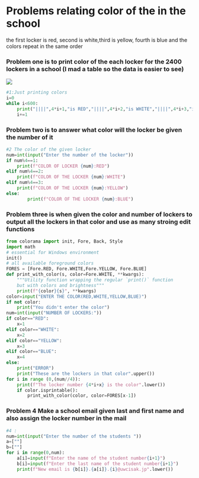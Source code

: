 # Problems relating color of the in the school 
the first locker is red, second is white,third is yellow, fourth is blue and the colors repeat in the same order 
### Problem one is to print color of the each locker for the 2400 lockers in a school (I mad a table so the data is easier to see)
![](https://github.com/AleksandarDzudzevic/Unit-1/blob/main/taskk1flowchart.jpg)
```.py
#1:Just printing colors
i=0
while i<600:
    print("||||",4*i+1,"is RED","||||",4*i+2,"is WHITE","||||",4*i+3,"is YELLOW","||||",4*i+4,"is BLUE ||||\n","_"*(len("|||| 2397 is RED |||| 2398 is WHITE |||| 2399 is YELLOW |||| 2400 is BLUE ||||")))
    i+=1
```
### Problem two is to answer what color will the locker be given the number of it
```.py
#2 The color of the given locker 
num=int(input("Enter the number of the locker"))
if num%4==1:
    print(f"COLOR OF LOCKER {num}:RED")
elif num%4==2:
    print(f"COLOR OF THE LOCKER {num}:WHITE")
elif num%4==3:
    print(f"COLOR OF THE LOCKER {num}:YELLOW")
else:
        print(f"COLOR OF THE LOCKER {num}:BLUE")
```
### Problem three is when given the color and number of lockers to output all the lockers in that color and use as many stroing edit functions
```.py
from colorama import init, Fore, Back, Style
import math
# essential for Windows environment
init()
# all available foreground colors
FORES = [Fore.RED, Fore.WHITE,Fore.YELLOW, Fore.BLUE]
def print_with_color(s, color=Fore.WHITE, **kwargs):
    """Utility function wrapping the regular `print()` function
    but with colors and brightness"""
    print(f"{color}{s}", **kwargs)
color=input("ENTER THE COLOR(RED,WHITE,YELLOW,BLUE)")
if not color:
    print("You didn't enter the color")
num=int(input("NUMBER OF LOCKERS:"))
if color=="RED":
    x=1
elif color=="WHITE":
    x=2
elif color=="YELLOW":
    x=3
elif color=="BLUE":
    x=4
else:
    print("ERROR")
    print("These are the lockers in that color".upper())
for i in range (0,(num//4)):
    print(f"The locker number {4*i+x} is the color".lower())
    if color.isprintable():
        print_with_color(color, color=FORES[x-1])
```
### Problem 4 Make a school email given last and first name and also assign the locker number in the mail
```.py
#4 :
num=int(input("Enter the number of the students "))
a=[""]
b=[""]
for i in range(0,num):
    a[i]=input(f"Enter the name of the student number{i+1}")
    b[i]=input(f"Enter the last name of the student number{i+1}")
    print(f"New email is {b[i]}.{a[i]}.{i}@uwcisak.jp".lower())
```
